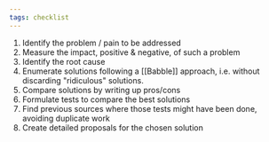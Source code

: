 ```yaml
---
tags: checklist
---
```


1. Identify the problem / pain to be addressed
2. Measure the impact, positive & negative, of such a problem
3. Identify the root cause
4. Enumerate solutions following a [[Babble]] approach, i.e. without discarding "ridiculous" solutions.
5. Compare solutions by writing up pros/cons
6. Formulate tests to compare the best solutions
7. Find previous sources where those tests might have been done, avoiding duplicate work
8. Create detailed proposals for the chosen solution
